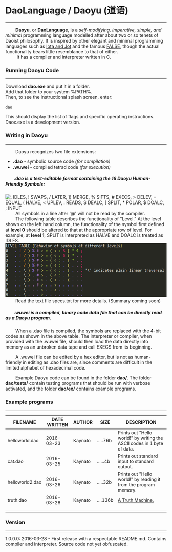 # DaoLanguage / Daoyu (道语)
---
&nbsp;&nbsp;&nbsp;&nbsp;&nbsp;&nbsp;&nbsp;&nbsp;**Daoyu**, or **DaoLanguage**, is a _self-modifying, imperative, simple, and minimal_ programming language modelled after about two or so tenets of Daoist philosophy. It is inspired by other elegant and minimal programming languages such as [Iota and Jot](http://semarch.linguistics.fas.nyu.edu/barker/Iota/) and the famous [FALSE](http://strlen.com/false-language), though the actual functionality bears little resemblance to that of either.  
&nbsp;&nbsp;&nbsp;&nbsp;&nbsp;&nbsp;&nbsp;&nbsp; It has a compiler and interpreter written in C.

### Running Daoyu Code
---
Download **dao.exe** and put it in a folder.  
Add that folder to your system %PATH%.  
Then, to see the instructional splash screen, enter:
    
    dao
This should display the list of flags and specific operating instructions.  
Daox.exe is a development version.

### Writing in Daoyu
---
&nbsp;&nbsp;&nbsp;&nbsp;&nbsp;&nbsp;&nbsp;&nbsp;Daoyu recognizes two file extensions:
* **.dao** - symbolic source code _(for compilation)_
* **.wuwei** - compiled tetrad code _(for execution)_  

##### &nbsp;&nbsp;&nbsp;&nbsp;&nbsp;&nbsp;&nbsp;&nbsp;**.dao** is a text-editable format containing the 16 Daoyu Human-Friendly Symbols:
![. IDLES, ! SWAPS, / LATER, \]) MERGE, % SIFTS, # EXECS, > DELEV, = EQUAL, ( HALVE, < UPLEV, : READS, S DEALC, \[ SPLIT, * POLAR, $ DOALC, ; INPUT](SYMBOLS.png)  
&nbsp;&nbsp;&nbsp;&nbsp;&nbsp;&nbsp;&nbsp;&nbsp;All symbols in a line after '@' will not be read by the compiler.  
&nbsp;&nbsp;&nbsp;&nbsp;&nbsp;&nbsp;&nbsp;&nbsp;The following table describes the functionality of "Level." At the level shown on the left hand column, the functionality of the symbol first defined at **level 0**  should be altered to that at the appropriate row of level. For example, at **level 1**, SPLIT is interpreted as HALVE and DOALC is treated as IDLES.  
![Level table](LEVELTABLE.png)  
&nbsp;&nbsp;&nbsp;&nbsp;&nbsp;&nbsp;&nbsp;&nbsp;Read the text file specs.txt for more details. (Summary coming soon)

##### &nbsp;&nbsp;&nbsp;&nbsp;&nbsp;&nbsp;&nbsp;&nbsp;**.wuwei** is a compiled, binary code data file that can be directly read as a Daoyu program.
&nbsp;&nbsp;&nbsp;&nbsp;&nbsp;&nbsp;&nbsp;&nbsp;When a .dao file is compiled, the symbols are replaced with the 4-bit codes as shown in the above table. The interpreter or compiler, when provided with the .wuwei file, should then load the data directly into memory as an unbroken data tape and call EXECS from its beginning.

&nbsp;&nbsp;&nbsp;&nbsp;&nbsp;&nbsp;&nbsp;&nbsp;A .wuwei file can be edited by a hex editor, but is not as human-friendly in editing as .dao files are, since comments are difficult in the limited alphabet of hexadecimal code.

&nbsp;&nbsp;&nbsp;&nbsp;&nbsp;&nbsp;&nbsp;&nbsp;Example Daoyu code can be found in the folder **dao/**. The folder **dao/tests/** contain testing programs that should be run with verbose activated, and the folder **dao/ex/** contains example programs.

### Example programs
---
| **FILENAME**    | **DATE WRITTEN** | **AUTHOR** | **SIZE** |**DESCRIPTION**                                                          |
|-----------------|------------------|------------|----------|-------------------------------------------------------------------------|
| helloworld.dao  | 2016-03-23       | Kaynato    | .....76b | Prints out "Hello world!" by writing the ASCII codes in 1 byte of data. |
| cat.dao         | 2016-03-25       | Kaynato    | ......4b | Prints out standard input to standard output.                           |
| helloworld2.dao | 2016-03-26       | Kaynato    | .....32b | Prints out "Hello world!" by reading it from the program memory.        |
| truth.dao       | 2016-03-28       | Kaynato    | ....136b | [A Truth Machine.](https://esolangs.org/wiki/Truth-machine)             |
|                 |                  |            |          |                                                                         |
|                 |                  |            |          |                                                                         |
|                 |                  |            |          |                                                                         |

### Version
---
1.0.0.0: 2016-03-28 - First release with a respectable README.md. Contains compiler and interpreter. Source code not yet obfuscated.
